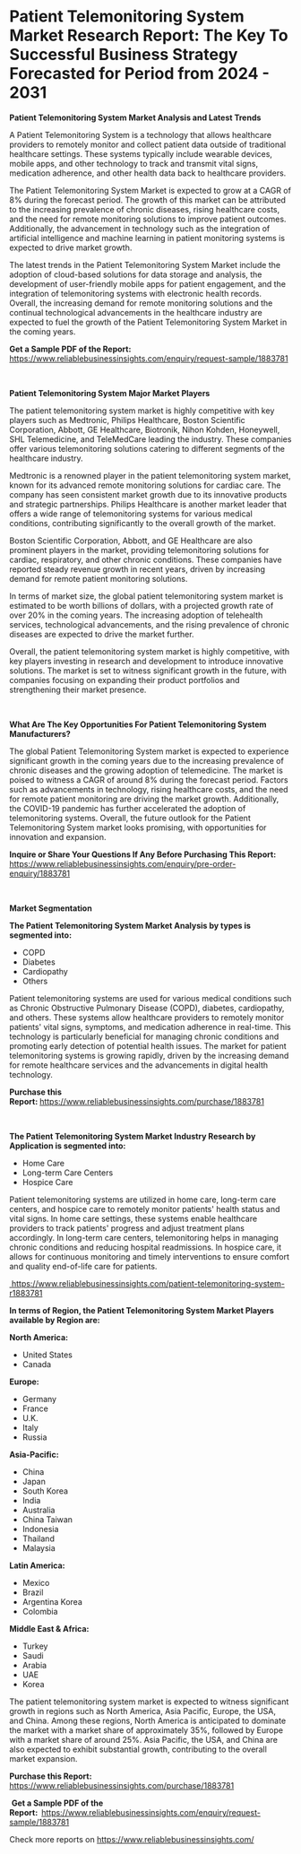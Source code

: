 <p><h1>Patient Telemonitoring System Market Research Report: The Key To Successful Business Strategy Forecasted for Period from 2024 - 2031</h1></p><p><strong>Patient Telemonitoring System Market Analysis and Latest Trends</strong></p>
<p><p>A Patient Telemonitoring System is a technology that allows healthcare providers to remotely monitor and collect patient data outside of traditional healthcare settings. These systems typically include wearable devices, mobile apps, and other technology to track and transmit vital signs, medication adherence, and other health data back to healthcare providers.</p><p>The Patient Telemonitoring System Market is expected to grow at a CAGR of 8% during the forecast period. The growth of this market can be attributed to the increasing prevalence of chronic diseases, rising healthcare costs, and the need for remote monitoring solutions to improve patient outcomes. Additionally, the advancement in technology such as the integration of artificial intelligence and machine learning in patient monitoring systems is expected to drive market growth.</p><p>The latest trends in the Patient Telemonitoring System Market include the adoption of cloud-based solutions for data storage and analysis, the development of user-friendly mobile apps for patient engagement, and the integration of telemonitoring systems with electronic health records. Overall, the increasing demand for remote monitoring solutions and the continual technological advancements in the healthcare industry are expected to fuel the growth of the Patient Telemonitoring System Market in the coming years.</p></p>
<p><strong>Get a Sample PDF of the Report:&nbsp;</strong> <a href="https://www.reliablebusinessinsights.com/enquiry/request-sample/1883781">https://www.reliablebusinessinsights.com/enquiry/request-sample/1883781</a></p>
<p>&nbsp;</p>
<p><strong>Patient Telemonitoring System Major Market Players</strong></p>
<p><p>The patient telemonitoring system market is highly competitive with key players such as Medtronic, Philips Healthcare, Boston Scientific Corporation, Abbott, GE Healthcare, Biotronik, Nihon Kohden, Honeywell, SHL Telemedicine, and TeleMedCare leading the industry. These companies offer various telemonitoring solutions catering to different segments of the healthcare industry.</p><p>Medtronic is a renowned player in the patient telemonitoring system market, known for its advanced remote monitoring solutions for cardiac care. The company has seen consistent market growth due to its innovative products and strategic partnerships. Philips Healthcare is another market leader that offers a wide range of telemonitoring systems for various medical conditions, contributing significantly to the overall growth of the market.</p><p>Boston Scientific Corporation, Abbott, and GE Healthcare are also prominent players in the market, providing telemonitoring solutions for cardiac, respiratory, and other chronic conditions. These companies have reported steady revenue growth in recent years, driven by increasing demand for remote patient monitoring solutions.</p><p>In terms of market size, the global patient telemonitoring system market is estimated to be worth billions of dollars, with a projected growth rate of over 20% in the coming years. The increasing adoption of telehealth services, technological advancements, and the rising prevalence of chronic diseases are expected to drive the market further.</p><p>Overall, the patient telemonitoring system market is highly competitive, with key players investing in research and development to introduce innovative solutions. The market is set to witness significant growth in the future, with companies focusing on expanding their product portfolios and strengthening their market presence.</p></p>
<p>&nbsp;</p>
<p><strong>What Are The Key Opportunities For Patient Telemonitoring System Manufacturers?</strong></p>
<p><p>The global Patient Telemonitoring System market is expected to experience significant growth in the coming years due to the increasing prevalence of chronic diseases and the growing adoption of telemedicine. The market is poised to witness a CAGR of around 8% during the forecast period. Factors such as advancements in technology, rising healthcare costs, and the need for remote patient monitoring are driving the market growth. Additionally, the COVID-19 pandemic has further accelerated the adoption of telemonitoring systems. Overall, the future outlook for the Patient Telemonitoring System market looks promising, with opportunities for innovation and expansion.</p></p>
<p><strong>Inquire or Share Your Questions If Any Before Purchasing This Report:</strong> <a href="https://www.reliablebusinessinsights.com/enquiry/pre-order-enquiry/1883781">https://www.reliablebusinessinsights.com/enquiry/pre-order-enquiry/1883781</a></p>
<p>&nbsp;</p>
<p><strong>Market Segmentation</strong></p>
<p><strong>The Patient Telemonitoring System Market Analysis by types is segmented into:</strong></p>
<p><ul><li>COPD</li><li>Diabetes</li><li>Cardiopathy</li><li>Others</li></ul></p>
<p><p>Patient telemonitoring systems are used for various medical conditions such as Chronic Obstructive Pulmonary Disease (COPD), diabetes, cardiopathy, and others. These systems allow healthcare providers to remotely monitor patients' vital signs, symptoms, and medication adherence in real-time. This technology is particularly beneficial for managing chronic conditions and promoting early detection of potential health issues. The market for patient telemonitoring systems is growing rapidly, driven by the increasing demand for remote healthcare services and the advancements in digital health technology.</p></p>
<p><strong>Purchase this Report:&nbsp;</strong><a href="https://www.reliablebusinessinsights.com/purchase/1883781">https://www.reliablebusinessinsights.com/purchase/1883781</a></p>
<p>&nbsp;</p>
<p><strong>The Patient Telemonitoring System Market Industry Research by Application is segmented into:</strong></p>
<p><ul><li>Home Care</li><li>Long-term Care Centers</li><li>Hospice Care</li></ul></p>
<p><p>Patient telemonitoring systems are utilized in home care, long-term care centers, and hospice care to remotely monitor patients' health status and vital signs. In home care settings, these systems enable healthcare providers to track patients' progress and adjust treatment plans accordingly. In long-term care centers, telemonitoring helps in managing chronic conditions and reducing hospital readmissions. In hospice care, it allows for continuous monitoring and timely interventions to ensure comfort and quality end-of-life care for patients.</p></p>
<p><a href="https://www.reliablebusinessinsights.com/patient-telemonitoring-system-r1883781">&nbsp;https://www.reliablebusinessinsights.com/patient-telemonitoring-system-r1883781</a></p>
<p><strong>In terms of Region, the Patient Telemonitoring System Market Players available by Region are:</strong></p>
<p>
    <p> <strong> North America: </strong>
        <ul>
            <li>United States</li>
            <li>Canada</li>
        </ul>
        </p> 
    <p> <strong> Europe: </strong>
        <ul>
            <li>Germany</li>
            <li>France</li>
            <li>U.K.</li>
            <li>Italy</li>
            <li>Russia</li>
        </ul>
        </p> 
    <p> <strong> Asia-Pacific: </strong>
        <ul>
            <li>China</li>
            <li>Japan</li>
            <li>South Korea</li>
            <li>India</li>
            <li>Australia</li>
            <li>China Taiwan</li>
            <li>Indonesia</li>
            <li>Thailand</li>
            <li>Malaysia</li>
        </ul>
        </p> 
    <p> <strong> Latin America: </strong>
        <ul>
            <li>Mexico</li>
            <li>Brazil</li>
            <li>Argentina Korea</li>
            <li>Colombia</li>
        </ul>
        </p> 
    <p> <strong> Middle East & Africa: </strong>
        <ul>
            <li>Turkey</li>
            <li>Saudi</li>
            <li>Arabia</li>
            <li>UAE</li>
            <li>Korea</li>
        </ul>
    </p>
    </p>
<p><p>The patient telemonitoring system market is expected to witness significant growth in regions such as North America, Asia Pacific, Europe, the USA, and China. Among these regions, North America is anticipated to dominate the market with a market share of approximately 35%, followed by Europe with a market share of around 25%. Asia Pacific, the USA, and China are also expected to exhibit substantial growth, contributing to the overall market expansion.</p></p>
<p><strong>Purchase this Report: </strong><a href="https://www.reliablebusinessinsights.com/purchase/1883781">https://www.reliablebusinessinsights.com/purchase/1883781</a></p>
<p>&nbsp;<strong>Get a Sample PDF of the Report:&nbsp;&nbsp;</strong><a href="https://www.reliablebusinessinsights.com/enquiry/request-sample/1883781">https://www.reliablebusinessinsights.com/enquiry/request-sample/1883781</a></p>
<p><strong></strong></p>
<p>Check more reports on <a href="https://www.reliablebusinessinsights.com/">https://www.reliablebusinessinsights.com/</a></p>